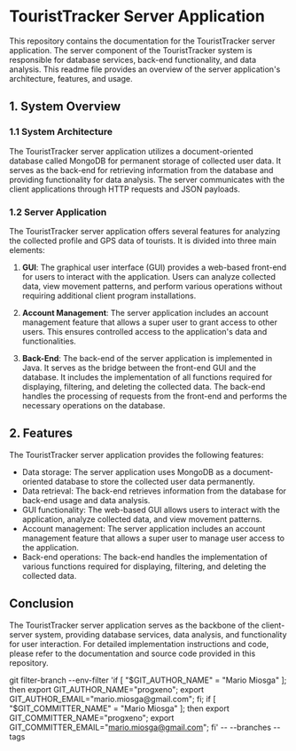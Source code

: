 # TouristTracker Server Application

This repository contains the documentation for the TouristTracker server application. The server component of the TouristTracker system is responsible for database services, back-end functionality, and data analysis. This readme file provides an overview of the server application's architecture, features, and usage.

## 1. System Overview

### 1.1 System Architecture

The TouristTracker server application utilizes a document-oriented database called MongoDB for permanent storage of collected user data. It serves as the back-end for retrieving information from the database and providing functionality for data analysis. The server communicates with the client applications through HTTP requests and JSON payloads.

### 1.2 Server Application

The TouristTracker server application offers several features for analyzing the collected profile and GPS data of tourists. It is divided into three main elements:

1. **GUI**: The graphical user interface (GUI) provides a web-based front-end for users to interact with the application. Users can analyze collected data, view movement patterns, and perform various operations without requiring additional client program installations.

2. **Account Management**: The server application includes an account management feature that allows a super user to grant access to other users. This ensures controlled access to the application's data and functionalities.

3. **Back-End**: The back-end of the server application is implemented in Java. It serves as the bridge between the front-end GUI and the database. It includes the implementation of all functions required for displaying, filtering, and deleting the collected data. The back-end handles the processing of requests from the front-end and performs the necessary operations on the database.

## 2. Features

The TouristTracker server application provides the following features:

- Data storage: The server application uses MongoDB as a document-oriented database to store the collected user data permanently.
- Data retrieval: The back-end retrieves information from the database for back-end usage and data analysis.
- GUI functionality: The web-based GUI allows users to interact with the application, analyze collected data, and view movement patterns.
- Account management: The server application includes an account management feature that allows a super user to manage user access to the application.
- Back-end operations: The back-end handles the implementation of various functions required for displaying, filtering, and deleting the collected data.

## Conclusion

The TouristTracker server application serves as the backbone of the client-server system, providing database services, data analysis, and functionality for user interaction. For detailed implementation instructions and code, please refer to the documentation and source code provided in this repository.

git filter-branch --env-filter 'if [ "$GIT_AUTHOR_NAME" = "Mario Miosga" ]; then export GIT_AUTHOR_NAME="progxeno"; export GIT_AUTHOR_EMAIL="mario.miosga@gmail.com"; fi; if [ "$GIT_COMMITTER_NAME" = "Mario Miosga" ]; then export GIT_COMMITTER_NAME="progxeno"; export GIT_COMMITTER_EMAIL="mario.miosga@gmail.com"; fi' -- --branches --tags
